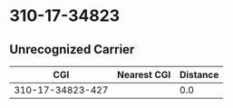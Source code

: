 # 310-17-34823
## Unrecognized Carrier


| CGI | Nearest CGI | Distance |
|-----|-------------|----------|
| 310-17-34823-427 |  | 0.0 |
